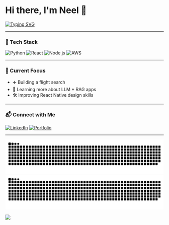 # Hi there, I'm Neel 👋

[![Typing SVG](https://readme-typing-svg.herokuapp.com?font=Fira+Code&size=25&duration=3000&pause=1000&color=FF5733&width=435&lines=Developer+%7C+AI+Enthusiast;Building+Flight+Search+Apps+✈️;Loves+React+Native+%26+RAG+Apps)](https://git.io/typing-svg)

---

### 🔧 Tech Stack
![Python](https://img.shields.io/badge/Python-3776AB?style=flat&logo=python&logoColor=white)
![React](https://img.shields.io/badge/React-20232A?style=flat&logo=react&logoColor=61DAFB)
![Node.js](https://img.shields.io/badge/Node.js-339933?style=flat&logo=nodedotjs&logoColor=white)
![AWS](https://img.shields.io/badge/AWS-232F3E?style=flat&logo=amazon-aws&logoColor=white)

---

### 🌱 Current Focus
- ✈️ Building a flight search  
- 🤖 Learning more about LLM + RAG apps  
- 🛠 Improving React Native design skills  

---

### 📬 Connect with Me
[![LinkedIn](https://img.shields.io/badge/LinkedIn-blue?style=flat&logo=linkedin)](https://linkedin.com/in/your-link)
[![Portfolio](https://img.shields.io/badge/Portfolio-%23.svg?style=flat&logo=google-chrome)](https://yourportfolio.com)

---

![GitHub Snake Light](https://raw.githubusercontent.com/Platane/snk/output/github-contribution-grid-snake.svg#gh-light-mode-only)
![GitHub Snake Dark](https://raw.githubusercontent.com/Platane/snk/output/github-contribution-grid-snake-dark.svg#gh-dark-mode-only)

<img src="https://capsule-render.vercel.app/api?type=waving&color=0:FF5733,100:FFC300&height=100&section=footer"/>
